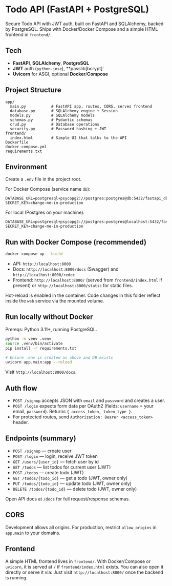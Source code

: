 # Todo API (FastAPI + PostgreSQL)

Secure Todo API with JWT auth, built on FastAPI and SQLAlchemy, backed by PostgreSQL. Ships with Docker/Docker Compose and a simple HTML frontend in `frontend/`.

## Tech

- **FastAPI**, **SQLAlchemy**, **PostgreSQL**
- **JWT** auth (`python-jose`), **passlib[bcrypt]`
- **Uvicorn** for ASGI, optional **Docker**/**Compose**

## Project Structure

```
app/
  main.py           # FastAPI app, routes, CORS, serves frontend
  database.py       # SQLAlchemy engine + Session
  models.py         # SQLAlchemy models
  schemas.py        # Pydantic schemas
  crud.py           # Database operations
  security.py       # Password hashing + JWT
frontend/
  index.html        # Simple UI that talks to the API
Dockerfile
docker-compose.yml
requirements.txt
```

## Environment

Create a `.env` file in the project root.

For Docker Compose (service name `db`):
```
DATABASE_URL=postgresql+psycopg2://postgres:postgres@db:5432/fastapi_db
SECRET_KEY=change-me-in-production
```

For local (Postgres on your machine):
```
DATABASE_URL=postgresql+psycopg2://postgres:postgres@localhost:5432/fastapi_db
SECRET_KEY=change-me-in-production
```

## Run with Docker Compose (recommended)

```bash
docker compose up --build
```

- API: `http://localhost:8000`
- Docs: `http://localhost:8000/docs` (Swagger) and `http://localhost:8000/redoc`
- Frontend: `http://localhost:8000/` (served from `frontend/index.html` if present) or `http://localhost:8000/static` for static files.

Hot-reload is enabled in the container. Code changes in this folder reflect inside the `web` service via the mounted volume.

## Run locally without Docker

Prereqs: Python 3.11+, running PostgreSQL.

```bash
python -m venv .venv
source .venv/bin/activate
pip install -r requirements.txt

# Ensure .env is created as above and DB exists
uvicorn app.main:app --reload
```

Visit `http://localhost:8000/docs`.

## Auth flow

- `POST /signup` accepts JSON with `email` and `password` and creates a user.
- `POST /login` expects form data per OAuth2 (fields: `username` = your email, `password`). Returns `{ access_token, token_type }`.
- For protected routes, send `Authorization: Bearer <access_token>` header.

## Endpoints (summary)

- `POST /signup` — create user
- `POST /login` — login, receive JWT token
- `GET /users/{user_id}` — fetch user by id
- `GET /todos` — list todos for current user (JWT)
- `POST /todos` — create todo (JWT)
- `GET /todos/{todo_id}` — get a todo (JWT, owner only)
- `PUT /todos/{todo_id}` — update todo (JWT, owner only)
- `DELETE /todos/{todo_id}` — delete todo (JWT, owner only)

Open API docs at `/docs` for full request/response schemas.

## CORS

Development allows all origins. For production, restrict `allow_origins` in `app.main` to your domains.

## Frontend

A simple HTML frontend lives in `frontend/`. With Docker/Compose or `uvicorn`, it is served at `/` if `frontend/index.html` exists. You can also open it directly or serve it via:
Just visit `http://localhost:8000/` once the backend is running.

